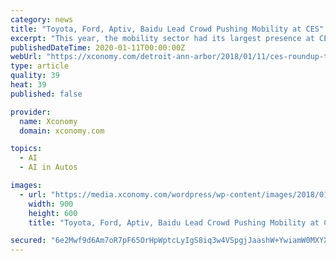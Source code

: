 ```yaml
---
category: news
title: "Toyota, Ford, Aptiv, Baidu Lead Crowd Pushing Mobility at CES"
excerpt: "This year, the mobility sector had its largest presence at CES yet. Self-driving tech was well-represented in the CES innovation awards, and news announcements from the sector were plentiful."
publishedDateTime: 2020-01-11T00:00:00Z
webUrl: "https://xconomy.com/detroit-ann-arbor/2018/01/11/ces-roundup-toyota-ford-aptiv-baidu-lead-crowd-pushing-mobility/"
type: article
quality: 39
heat: 39
published: false

provider:
  name: Xconomy
  domain: xconomy.com

topics:
  - AI
  - AI in Autos

images:
  - url: "https://media.xconomy.com/wordpress/wp-content/images/2018/01/06142234/e-palette-concept-e1515626693686.jpg"
    width: 900
    height: 600
    title: "Toyota, Ford, Aptiv, Baidu Lead Crowd Pushing Mobility at CES"

secured: "6e2Mwf9d6Am7oR7pF65OrHpWptcLyIgS8iq3w4VSpgjJaashW+YwiamW0MXYX5AjEvAMY6NeiKBwHH0yH/C1ZlAxzxki4shAF1DznmemW1bTIOMIlG+s1ctIrOUQWN0+S+57RCenG+QY+i38IVf+1baZ1xpoD3Fh7g2F2ej9nAPvlZ9ejYonFo4X1m2HAzqqTpaB0WdQGL2Qp2dh7CG444Bsu5Ap6fXYysXWYUpu/Q6EEKQqIFJmNb5HHgyhKV8u0fuBm0oK1/d3sBkHmUUkrI4WDR4Tzt21vMTPxj+uAJ0EWMRryIong4oDRYRrnVZ1;O6pYcI046ERntXvXnHg1Jg=="
---
```


